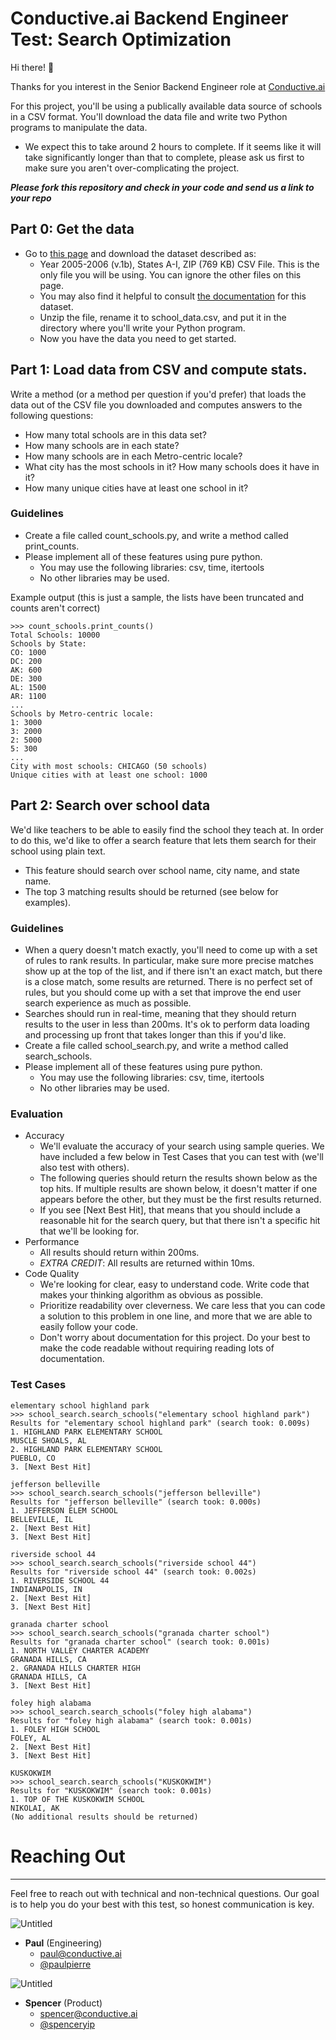 # Conductive.ai Backend Engineer Test: Search Optimization


Hi there! 👋

Thanks for you interest in the Senior Backend Engineer role at [Conductive.ai](https://www.conductive.ai) 

For this project, you'll be using a publically available data source of schools in a CSV format. You'll download the data file and write two Python programs to manipulate the data.

* We expect this to take around 2 hours to complete. If it seems like it will take significantly longer than that to complete, please ask us first to make sure you aren't over-complicating the project.

_**Please fork this repository and check in your code and send us a link to your repo**_

## Part 0: Get the data
* Go to [this page](https://nces.ed.gov/ccd/CCDLocaleCode.asp) and download the dataset described as:
    * Year 2005-2006 (v.1b), States A-I, ZIP (769 KB) CSV File. This is the only file you will be using. You can ignore the other files on this page.
    * You may also find it helpful to consult [the documentation](https://nces.ed.gov/ccd/pdf/sl051bgen.pdf) for this dataset.
    * Unzip the file, rename it to school_data.csv, and put it in the directory where you'll write your Python program.
    * Now you have the data you need to get started.

## Part 1: Load data from CSV and compute stats.
Write a method (or a method per question if you'd prefer) that loads the data out of the CSV file
you downloaded and computes answers to the following questions:
* How many total schools are in this data set?
* How many schools are in each state?
* How many schools are in each Metro-centric locale?
* What city has the most schools in it? How many schools does it have in it?
* How many unique cities have at least one school in it?
### Guidelines
* Create a file called count_schools.py, and write a method called print_counts.
* Please implement all of these features using pure python.
    * You may use the following libraries: csv, time, itertools
    * No other libraries may be used.

Example output (this is just a sample, the lists have been truncated and counts aren't
correct)
```
>>> count_schools.print_counts()
Total Schools: 10000
Schools by State:
CO: 1000
DC: 200
AK: 600
DE: 300
AL: 1500
AR: 1100
...
Schools by Metro-centric locale:
1: 3000
3: 2000
2: 5000
5: 300
...
City with most schools: CHICAGO (50 schools)
Unique cities with at least one school: 1000
```

## Part 2: Search over school data
We'd like teachers to be able to easily find the school they teach at. In order to do this, we'd like to offer a search feature that lets them search for their school using plain text.
* This feature should search over school name, city name, and state name.
* The top 3 matching results should be returned (see below for examples).

### Guidelines
* When a query doesn't match exactly, you'll need to come up with a set of rules to rank results. In particular, make sure more precise matches show up at the top of the list, and if there isn't an exact match, but there is a close match, some results are returned. There is no perfect set of rules, but you should come up with a set that improve the end user search experience as much as possible.
* Searches should run in real-time, meaning that they should return results to the user in less than 200ms. It's ok to perform data loading and processing up front that takes longer than this if you'd like.
* Create a file called school_search.py, and write a method called search_schools.
* Please implement all of these features using pure python.
    * You may use the following libraries: csv, time, itertools
    * No other libraries may be used.

### Evaluation
* Accuracy
    * We'll evaluate the accuracy of your search using sample queries. We have included a few below in Test Cases that you can test with (we'll also test with others).
    * The following queries should return the results shown below as the top hits. If multiple results are shown below, it doesn't matter if one appears before the other, but they must be the first results returned.
    * If you see [Next Best Hit], that means that you should include a reasonable hit for the search query, but that there isn't a specific hit that we'll be looking for.
* Performance
    * All results should return within 200ms.
    * *EXTRA CREDIT*: All results are returned within 10ms.
* Code Quality
    * We're looking for clear, easy to understand code. Write code that makes your thinking algorithm as obvious as possible.
    * Prioritize readability over cleverness. We care less that you can code a solution to this problem in one line, and more that we are able to easily follow your code.
    * Don't worry about documentation for this project. Do your best to make the code readable without requiring reading lots of documentation.

###  Test Cases

```
elementary school highland park
>>> school_search.search_schools("elementary school highland park")
Results for "elementary school highland park" (search took: 0.009s)
1. HIGHLAND PARK ELEMENTARY SCHOOL
MUSCLE SHOALS, AL
2. HIGHLAND PARK ELEMENTARY SCHOOL
PUEBLO, CO
3. [Next Best Hit]
```

```
jefferson belleville
>>> school_search.search_schools("jefferson belleville")
Results for "jefferson belleville" (search took: 0.000s)
1. JEFFERSON ELEM SCHOOL
BELLEVILLE, IL
2. [Next Best Hit]
3. [Next Best Hit]
```

```
riverside school 44
>>> school_search.search_schools("riverside school 44")
Results for "riverside school 44" (search took: 0.002s)
1. RIVERSIDE SCHOOL 44
INDIANAPOLIS, IN
2. [Next Best Hit]
3. [Next Best Hit]
```

```
granada charter school
>>> school_search.search_schools("granada charter school")
Results for "granada charter school" (search took: 0.001s)
1. NORTH VALLEY CHARTER ACADEMY
GRANADA HILLS, CA
2. GRANADA HILLS CHARTER HIGH
GRANADA HILLS, CA
3. [Next Best Hit]
```

```
foley high alabama
>>> school_search.search_schools("foley high alabama")
Results for "foley high alabama" (search took: 0.001s)
1. FOLEY HIGH SCHOOL
FOLEY, AL
2. [Next Best Hit]
3. [Next Best Hit]
```

```
KUSKOKWIM
>>> school_search.search_schools("KUSKOKWIM")
Results for "KUSKOKWIM" (search took: 0.001s)
1. TOP OF THE KUSKOKWIM SCHOOL
NIKOLAI, AK
(No additional results should be returned)
```



# Reaching Out

---

Feel free to reach out with technical and non-technical questions. Our goal is to help you do your best with this test, so honest communication is key.

![Untitled](https://s3-us-west-2.amazonaws.com/secure.notion-static.com/e483f122-f177-4fb6-9bbf-766e7f65c262/Untitled.png)

- **Paul** (Engineering)
    - [paul@conductive.ai](mailto:paul@conductive.ai)
    - [@paulpierre](https://t.me/paulpierre)
    

![Untitled](https://s3-us-west-2.amazonaws.com/secure.notion-static.com/1d1831e3-487b-4656-96b7-6092ef5de506/Untitled.png)

- **Spencer** (Product)
    - [spencer@conductive.ai](mailto:spencer@conductive.ai)
    - [@spenceryip](https://t.me/spenceryip)
